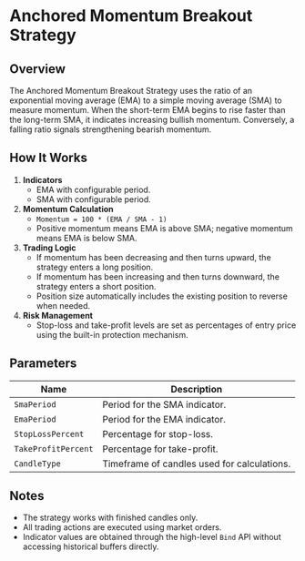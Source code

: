 # Anchored Momentum Breakout Strategy

## Overview
The Anchored Momentum Breakout Strategy uses the ratio of an exponential moving average (EMA) to a simple moving average (SMA) to measure momentum. When the short-term EMA begins to rise faster than the long-term SMA, it indicates increasing bullish momentum. Conversely, a falling ratio signals strengthening bearish momentum.

## How It Works
1. **Indicators**
   - EMA with configurable period.
   - SMA with configurable period.
2. **Momentum Calculation**
   - `Momentum = 100 * (EMA / SMA - 1)`
   - Positive momentum means EMA is above SMA; negative momentum means EMA is below SMA.
3. **Trading Logic**
   - If momentum has been decreasing and then turns upward, the strategy enters a long position.
   - If momentum has been increasing and then turns downward, the strategy enters a short position.
   - Position size automatically includes the existing position to reverse when needed.
4. **Risk Management**
   - Stop-loss and take-profit levels are set as percentages of entry price using the built-in protection mechanism.

## Parameters
| Name | Description |
|------|-------------|
| `SmaPeriod` | Period for the SMA indicator. |
| `EmaPeriod` | Period for the EMA indicator. |
| `StopLossPercent` | Percentage for stop-loss. |
| `TakeProfitPercent` | Percentage for take-profit. |
| `CandleType` | Timeframe of candles used for calculations. |

## Notes
- The strategy works with finished candles only.
- All trading actions are executed using market orders.
- Indicator values are obtained through the high-level `Bind` API without accessing historical buffers directly.
